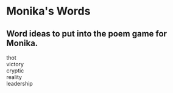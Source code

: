 # Monika's Words
## Word ideas to put into the poem game for Monika. 
thot  
victory  
cryptic  
reality  
leadership  
